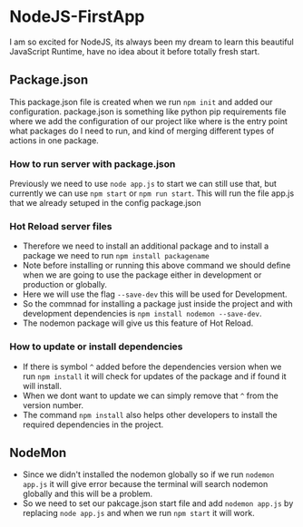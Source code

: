 # NodeJS-FirstApp

I am so excited for NodeJS, its always been my dream to learn this beautiful JavaScript Runtime, have no idea about it before totally fresh start.

## Package.json

This package.json file is created when we run ```npm init``` and added our configuration. package.json is something like python pip requirements file where we add the configuration of our project like where is the entry point what packages do I need to run, and kind of merging different types of actions in one package.

### How to run server with package.json

Previously we need to use ```node app.js``` to start we can still use that, but currently we can use ```npm start``` or ```npm run start```. This will run the file app.js that we already setuped in the config package.json

### Hot Reload server files

* Therefore we need to install an additional package and to install a package we need to run ```npm install packagename```
* Note before installing or running this above command we should define when we are going to use the package either in development or production or globally.
* Here we will use the flag ```--save-dev``` this will be used for Development.
* So the commnad for installing a package just inside the project and with development dependencies is ```npm install nodemon --save-dev```.
* The nodemon package will give us this feature of Hot Reload.

### How to update or install dependencies

* If there is symbol ```^``` added before the dependencies version when we run ```npm install``` it will check for updates of the package and if found it will install.
* When we dont want to update we can simply remove that ```^``` from the version number.
* The command ```npm install``` also helps other developers to install the required dependencies in the project.

## NodeMon

* Since we didn't installed the nodemon globally so if we run ```nodemon app.js``` it will give error because the terminal will search nodemon globally and this will be a problem.
* So we need to set our pakcage.json start file and add ```nodemon app.js``` by replacing ```node app.js``` and when we run ```npm start``` it will work.
